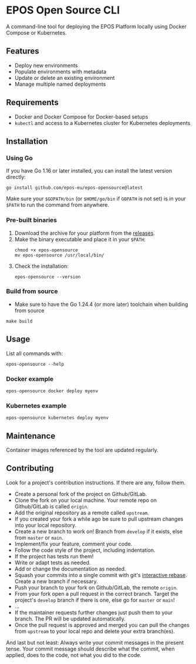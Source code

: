 # EPOS Open Source CLI

A command-line tool for deploying the EPOS Platform locally using Docker Compose or Kubernetes.

## Features

- Deploy new environments
- Populate environments with metadata
- Update or delete an existing environment
- Manage multiple named deployments

## Requirements

- Docker and Docker Compose for Docker-based setups
- `kubectl` and access to a Kubernetes cluster for Kubernetes deployments

## Installation

### Using Go

If you have Go 1.16 or later installed, you can install the latest version directly:

```shell
go install github.com/epos-eu/epos-opensource@latest
```

Make sure your `$GOPATH/bin` (or `$HOME/go/bin` if `GOPATH` is not set) is in your `$PATH` to run the command from anywhere.

### Pre-built binaries

1. Download the archive for your platform from the [releases](https://github.com/epos-eu/epos-opensource/releases).
2. Make the binary executable and place it in your `$PATH`:
   ```shell
   chmod +x epos-opensource
   mv epos-opensource /usr/local/bin/
   ```
3. Check the installation:
   ```shell
   epos-opensource --version
   ```

### Build from source

- Make sure to have the Go 1.24.4 (or more later) toolchain when building from source

```shell
make build
```

## Usage

List all commands with:

```shell
epos-opensource --help
```

### Docker example

```shell
epos-opensource docker deploy myenv
```

### Kubernetes example

```shell
epos-opensource kubernetes deploy myenv
```

## Maintenance

Container images referenced by the tool are updated regularly.

## Contributing

Look for a project's contribution instructions. If there are any, follow them.

- Create a personal fork of the project on Github/GitLab.
- Clone the fork on your local machine. Your remote repo on Github/GitLab is called `origin`.
- Add the original repository as a remote called `upstream`.
- If you created your fork a while ago be sure to pull upstream changes into your local repository.
- Create a new branch to work on! Branch from `develop` if it exists, else from `master` or `main`.
- Implement/fix your feature, comment your code.
- Follow the code style of the project, including indentation.
- If the project has tests run them!
- Write or adapt tests as needed.
- Add or change the documentation as needed.
- Squash your commits into a single commit with git's [interactive rebase](https://help.github.com/articles/interactive-rebase). Create a new branch if necessary.
- Push your branch to your fork on Github/GitLab, the remote `origin`.
- From your fork open a pull request in the correct branch. Target the project's `develop` branch if there is one, else go for `master` or `main`!
- ...
- If the maintainer requests further changes just push them to your branch. The PR will be updated automatically.
- Once the pull request is approved and merged you can pull the changes from `upstream` to your local repo and delete
  your extra branch(es).

And last but not least: Always write your commit messages in the present tense. Your commit message should describe what the commit, when applied, does to the code, not what you did to the code.
